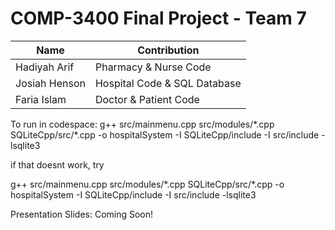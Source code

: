 # COMP-3400 Final Project - Team 7

| Name          |         Contribution          |
| ------------- | ----------------------------- |
| Hadiyah Arif  | Pharmacy & Nurse Code         |
| Josiah Henson | Hospital Code & SQL Database  |
| Faria Islam   | Doctor & Patient Code         |

To run in codespace:
g++ src/mainmenu.cpp src/modules/\*.cpp SQLiteCpp/src/\*.cpp -o hospitalSystem -I SQLiteCpp/include -I src/include -lsqlite3

if that doesnt work, try

g++ src/mainmenu.cpp src/modules/\*.cpp SQLiteCpp/src/\*.cpp -o hospitalSystem -I SQLiteCpp/include -I src/include -lsqlite3


Presentation Slides:
Coming Soon!
